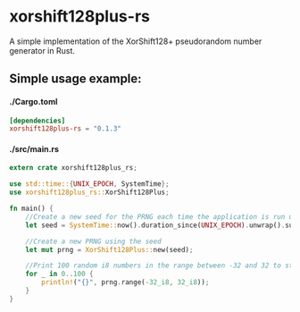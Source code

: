 # xorshift128plus-rs
A simple implementation of the XorShift128+ pseudorandom number generator in Rust.

## Simple usage example:
#### ./Cargo.toml
```toml
[dependencies]
xorshift128plus-rs = "0.1.3"
```
#### ./src/main.rs
```rust
extern crate xorshift128plus_rs;

use std::time::{UNIX_EPOCH, SystemTime};
use xorshift128plus_rs::XorShift128Plus;

fn main() {
    //Create a new seed for the PRNG each time the application is run using system time
    let seed = SystemTime::now().duration_since(UNIX_EPOCH).unwrap().subsec_nanos() as u64;

    //Create a new PRNG using the seed
    let mut prng = XorShift128Plus::new(seed);

    //Print 100 random i8 numbers in the range between -32 and 32 to stdout
    for _ in 0..100 {
        println!("{}", prng.range(-32_i8, 32_i8));
    }
}
```

